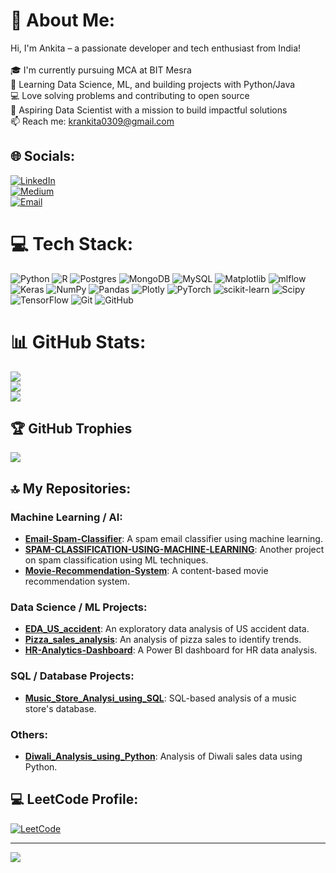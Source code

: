 # 💫 About Me:
Hi, I'm Ankita – a passionate developer and tech enthusiast from India!<br><br>🎓 I'm currently pursuing MCA at BIT Mesra <br>🌱 Learning Data Science, ML, and building projects with Python/Java <br>💻 Love solving problems and contributing to open source <br>🚀 Aspiring Data Scientist with a mission to build impactful solutions <br>📫 Reach me: krankita0309@gmail.com<br>

## 🌐 Socials:
[![LinkedIn](https://img.shields.io/badge/LinkedIn-%230077B5.svg?logo=linkedin&logoColor=white)](https://linkedin.com/in/ankita-kumari-59960a285/)  
[![Medium](https://img.shields.io/badge/Medium-12100E?logo=medium&logoColor=white)](https://medium.com/@krankita0309)  
[![Email](https://img.shields.io/badge/Email-D14836?logo=gmail&logoColor=white)](mailto:krankita0309@gmail.com)  

# 💻 Tech Stack:
![Python](https://img.shields.io/badge/python-3670A0?style=for-the-badge&logo=python&logoColor=ffdd54) 
![R](https://img.shields.io/badge/r-%23276DC3.svg?style=for-the-badge&logo=r&logoColor=white) 
![Postgres](https://img.shields.io/badge/postgres-%23316192.svg?style=for-the-badge&logo=postgresql&logoColor=white) 
![MongoDB](https://img.shields.io/badge/MongoDB-%234ea94b.svg?style=for-the-badge&logo=mongodb&logoColor=white) 
![MySQL](https://img.shields.io/badge/mysql-4479A1.svg?style=for-the-badge&logo=mysql&logoColor=white) 
![Matplotlib](https://img.shields.io/badge/Matplotlib-%23ffffff.svg?style=for-the-badge&logo=Matplotlib&logoColor=black) 
![mlflow](https://img.shields.io/badge/mlflow-%23d9ead3.svg?style=for-the-badge&logo=numpy&logoColor=blue) 
![Keras](https://img.shields.io/badge/Keras-%23D00000.svg?style=for-the-badge&logo=Keras&logoColor=white) 
![NumPy](https://img.shields.io/badge/numpy-%23013243.svg?style=for-the-badge&logo=numpy&logoColor=white) 
![Pandas](https://img.shields.io/badge/pandas-%23150458.svg?style=for-the-badge&logo=pandas&logoColor=white) 
![Plotly](https://img.shields.io/badge/Plotly-%233F4F75.svg?style=for-the-badge&logo=plotly&logoColor=white) 
![PyTorch](https://img.shields.io/badge/PyTorch-%23EE4C2C.svg?style=for-the-badge&logo=PyTorch&logoColor=white) 
![scikit-learn](https://img.shields.io/badge/scikit--learn-%23F7931E.svg?style=for-the-badge&logo=scikit-learn&logoColor=white) 
![Scipy](https://img.shields.io/badge/SciPy-%230C55A5.svg?style=for-the-badge&logo=scipy&logoColor=%white) 
![TensorFlow](https://img.shields.io/badge/TensorFlow-%23FF6F00.svg?style=for-the-badge&logo=TensorFlow&logoColor=white) 
![Git](https://img.shields.io/badge/git-%23F05033.svg?style=for-the-badge&logo=git&logoColor=white) 
![GitHub](https://img.shields.io/badge/github-%23121011.svg?style=for-the-badge&logo=github&logoColor=white)

# 📊 GitHub Stats:
![](https://github-readme-stats.vercel.app/api?username=Ankita-Kumari0309&theme=tokyonight&hide_border=false&include_all_commits=false&count_private=false)<br/>
![](https://nirzak-streak-stats.vercel.app/?user=Ankita-Kumari0309&theme=tokyonight&hide_border=false)<br/>
![](https://github-readme-stats.vercel.app/api/top-langs/?username=Ankita-Kumari0309&theme=tokyonight&hide_border=false&include_all_commits=false&count_private=false&layout=compact)

## 🏆 GitHub Trophies
![](https://github-profile-trophy.vercel.app/?username=Ankita-Kumari0309&theme=radical&no-frame=false&no-bg=true&margin-w=4)

## 🔝 My Repositories:
### Machine Learning / AI:
- **[Email-Spam-Classifier](https://github.com/Ankita-Kumari0309/Email-Spam-Classifier)**: A spam email classifier using machine learning.
- **[SPAM-CLASSIFICATION-USING-MACHINE-LEARNING](https://github.com/Ankita-Kumari0309/SPAM-CLASSIFICATION-USING-MACHINE-LEARNING)**: Another project on spam classification using ML techniques.
- **[Movie-Recommendation-System](https://github.com/Ankita-Kumari0309/Movie-Recommendation-System)**: A content-based movie recommendation system.


### Data Science / ML Projects:
- **[EDA_US_accident](https://github.com/Ankita-Kumari0309/EDA_US_accident)**: An exploratory data analysis of US accident data.
- **[Pizza_sales_analysis](https://github.com/Ankita-Kumari0309/Pizza_sales_analysis)**: An analysis of pizza sales to identify trends.
- **[HR-Analytics-Dashboard](https://github.com/Ankita-Kumari0309/HR-Analytics-Dashboard)**: A Power BI dashboard for HR data analysis.

  
### SQL / Database Projects:
- **[Music_Store_Analysi_using_SQL](https://github.com/Ankita-Kumari0309/Music_Store_Analysi_using_SQL)**: SQL-based analysis of a music store's database.

### Others:
- **[Diwali_Analysis_using_Python](https://github.com/Ankita-Kumari0309/Diwali_Analysis_using_Python)**: Analysis of Diwali sales data using Python.
  
## 💻 LeetCode Profile:
[![LeetCode](https://img.shields.io/badge/LeetCode-%23000000.svg?style=for-the-badge&logo=leetcode&logoColor=yellow)](https://leetcode.com/u/jHf4HjI8nh/)

---
[![](https://visitcount.itsvg.in/api?id=Ankita-Kumari0309&icon=0&color=0)](https://visitcount.itsvg.in)

<!-- Proudly created with GPRM ( https://gprm.itsvg.in ) -->
